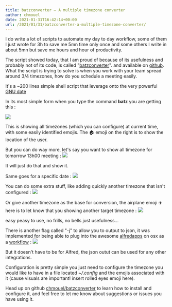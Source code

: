 ```yaml
---
title: batzconverter – A multiple timezone converter
author: chmouel
date: 2021-01-31T16:42:14+00:00
url: /2021/01/31/batzconverter-a-multiple-timezone-converter/
---
```

I do write a lot of scripts to automate my day to day workflow, some of them I just wrote for 3h to save me 5mn time only once and some others I write in about 5mn but save me hours and hour of productivity.

The script showed today, that I am proud of because of its usefulness and probably not of its code, is called "[batzconverter][1]". and available on <a href="http://github.com/chmouel/batzconverter" data-type="URL" data-id="github.com/chmouel/batzconverter">github</a>. What the script is trying to solve is when you work with your team spread around 3/4 timezones, how do you schedule a meeting easily.

It's a ~200 lines simple shell script that leverage onto the very powerful [GNU date][2]

In its most simple form when you type the command **batz** you are getting this :

![](/wp-content/uploads/2021/01/image-3.png)

This is showing all timezones (which you can configure) at current time, with some easily identified emojis. The &#x1f3e0; emoji on the right is to show the location of the user.

But you can do way more, let's say you want to show all timezone for tomorrow 13h00 meeting :
![](/wp-content/uploads/2021/01/image-4.png)

It will just do that and show it.

Same goes for a specific date :
![](/wp-content/uploads/2021/01/image-5.png)

You can do some extra stuff, like adding quickly another timezone that isn't configured :
![](/wp-content/uploads/2021/01/image-6.png)



Or give another timezone as the base for conversion, the airplane emoji &#x2708;&#xfe0f; here is to let know that you showing another target timezone : ![](/wp-content/uploads/2021/01/image-7.png)

easy peasy to use, no frills, no bells just usefulness...

There is another flag called "-j" to allow you to output to json, it was implemented for being able to plug into the awesome [alfredapps][8] on osx as a [workflow][9] : ![](/wp-content/uploads/2021/01/image-9-1024x499.png)

But it doesn't have to be for Alfred, the json outut can be used for any other integrations.

Configuration is pretty simple you just need to configure the timezone you would like to have in a file located _~/.config_ and the emojis associated with it (cause visuals are important! insert rolled eyes emoji here).

Head up on github [chmouel/batzconverter][1] to learn how to install and configure it, and feel free to let me know about suggestions or issues you have using it.

 [1]: https://github.com/chmouel/batzconverter
 [2]: https://man7.org/linux/man-pages/man1/date.1.html
 [3]: /wp-content/uploads/2021/01/image-3.png
 [4]: /wp-content/uploads/2021/01/image-4.png
 [5]: /wp-content/uploads/2021/01/image-5.png
 [6]: /wp-content/uploads/2021/01/image-6.png
 [7]: /wp-content/uploads/2021/01/image-7.png
 [8]: https://www.alfredapp.com/
 [9]: https://www.alfredapp.com/workflows/
 [10]: /wp-content/uploads/2021/01/image-9.png
